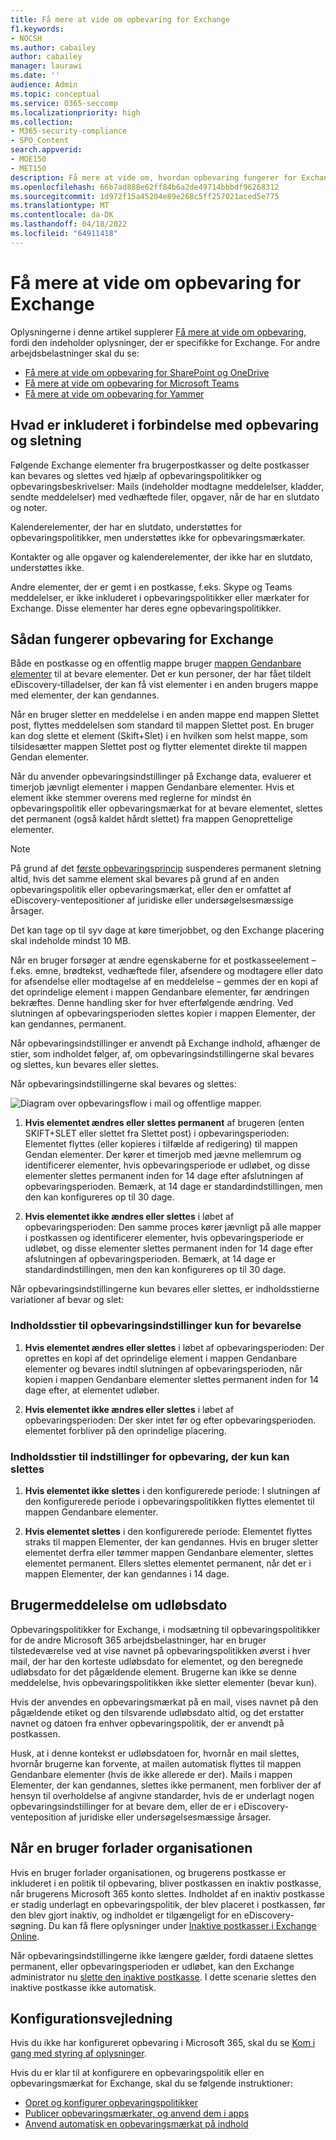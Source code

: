 ```yaml
---
title: Få mere at vide om opbevaring for Exchange
f1.keywords:
- NOCSH
ms.author: cabailey
author: cabailey
manager: laurawi
ms.date: ''
audience: Admin
ms.topic: conceptual
ms.service: O365-seccomp
ms.localizationpriority: high
ms.collection:
- M365-security-compliance
- SPO_Content
search.appverid:
- MOE150
- MET150
description: Få mere at vide om, hvordan opbevaring fungerer for Exchange.
ms.openlocfilehash: 66b7ad888e62ff84b6a2de49714bbbdf96268312
ms.sourcegitcommit: 1d972f15a45204e89e268c5ff257021aced5e775
ms.translationtype: MT
ms.contentlocale: da-DK
ms.lasthandoff: 04/18/2022
ms.locfileid: "64911418"
---
```

# <a name="learn-about-retention-for-exchange"></a>Få mere at vide om opbevaring for Exchange

Oplysningerne i denne artikel supplerer [Få mere at vide om opbevaring](retention.md), fordi den indeholder oplysninger, der er specifikke for Exchange.  For andre arbejdsbelastninger skal du se:

- [Få mere at vide om opbevaring for SharePoint og OneDrive](retention-policies-sharepoint.md)
- [Få mere at vide om opbevaring for Microsoft Teams](retention-policies-teams.md)
- [Få mere at vide om opbevaring for Yammer](retention-policies-yammer.md)

## <a name="whats-included-for-retention-and-deletion"></a>Hvad er inkluderet i forbindelse med opbevaring og sletning

Følgende Exchange elementer fra brugerpostkasser og delte postkasser kan bevares og slettes ved hjælp af opbevaringspolitikker og opbevaringsbeskrivelser: Mails (indeholder modtagne meddelelser, kladder, sendte meddelelser) med vedhæftede filer, opgaver, når de har en slutdato og noter. 

Kalenderelementer, der har en slutdato, understøttes for opbevaringspolitikker, men understøttes ikke for opbevaringsmærkater.

Kontakter og alle opgaver og kalenderelementer, der ikke har en slutdato, understøttes ikke.

Andre elementer, der er gemt i en postkasse, f.eks. Skype og Teams meddelelser, er ikke inkluderet i opbevaringspolitikker eller mærkater for Exchange. Disse elementer har deres egne opbevaringspolitikker.

## <a name="how-retention-works-for-exchange"></a>Sådan fungerer opbevaring for Exchange

Både en postkasse og en offentlig mappe bruger [mappen Gendanbare elementer](/exchange/security-and-compliance/recoverable-items-folder/recoverable-items-folder) til at bevare elementer. Det er kun personer, der har fået tildelt eDiscovery-tilladelser, der kan få vist elementer i en anden brugers mappe med elementer, der kan gendannes.
  
Når en bruger sletter en meddelelse i en anden mappe end mappen Slettet post, flyttes meddelelsen som standard til mappen Slettet post. En bruger kan dog slette et element (Skift+Slet) i en hvilken som helst mappe, som tilsidesætter mappen Slettet post og flytter elementet direkte til mappen Gendan elementer.
  
Når du anvender opbevaringsindstillinger på Exchange data, evaluerer et timerjob jævnligt elementer i mappen Gendanbare elementer. Hvis et element ikke stemmer overens med reglerne for mindst én opbevaringspolitik eller opbevaringsmærkat for at bevare elementet, slettes det permanent (også kaldet hårdt slettet) fra mappen Genoprettelige elementer.

> [!NOTE]
> På grund af det [første opbevaringsprincip](retention.md#the-principles-of-retention-or-what-takes-precedence) suspenderes permanent sletning altid, hvis det samme element skal bevares på grund af en anden opbevaringspolitik eller opbevaringsmærkat, eller den er omfattet af eDiscovery-ventepositioner af juridiske eller undersøgelsesmæssige årsager.

Det kan tage op til syv dage at køre timerjobbet, og den Exchange placering skal indeholde mindst 10 MB.
  
Når en bruger forsøger at ændre egenskaberne for et postkasseelement – f.eks. emne, brødtekst, vedhæftede filer, afsendere og modtagere eller dato for afsendelse eller modtagelse af en meddelelse – gemmes der en kopi af det oprindelige element i mappen Gendanbare elementer, før ændringen bekræftes. Denne handling sker for hver efterfølgende ændring. Ved slutningen af opbevaringsperioden slettes kopier i mappen Elementer, der kan gendannes, permanent.

Når opbevaringsindstillinger er anvendt på Exchange indhold, afhænger de stier, som indholdet følger, af, om opbevaringsindstillingerne skal bevares og slettes, kun bevares eller slettes.

Når opbevaringsindstillingerne skal bevares og slettes:

![Diagram over opbevaringsflow i mail og offentlige mapper.](../media/88f174cc-bbf4-4305-93d7-0515f496c8f9.png)

1. **Hvis elementet ændres eller slettes permanent** af brugeren (enten SKIFT+SLET eller slettet fra Slettet post) i opbevaringsperioden: Elementet flyttes (eller kopieres i tilfælde af redigering) til mappen Gendan elementer. Der kører et timerjob med jævne mellemrum og identificerer elementer, hvis opbevaringsperiode er udløbet, og disse elementer slettes permanent inden for 14 dage efter afslutningen af opbevaringsperioden. Bemærk, at 14 dage er standardindstillingen, men den kan konfigureres op til 30 dage.

2. **Hvis elementet ikke ændres eller slettes** i løbet af opbevaringsperioden: Den samme proces kører jævnligt på alle mapper i postkassen og identificerer elementer, hvis opbevaringsperiode er udløbet, og disse elementer slettes permanent inden for 14 dage efter afslutningen af opbevaringsperioden. Bemærk, at 14 dage er standardindstillingen, men den kan konfigureres op til 30 dage. 

Når opbevaringsindstillingerne kun bevares eller slettes, er indholdsstierne variationer af bevar og slet:

### <a name="content-paths-for-retain-only-retention-settings"></a>Indholdsstier til opbevaringsindstillinger kun for bevarelse

1. **Hvis elementet ændres eller slettes** i løbet af opbevaringsperioden: Der oprettes en kopi af det oprindelige element i mappen Gendanbare elementer og bevares indtil slutningen af opbevaringsperioden, når kopien i mappen Gendanbare elementer slettes permanent inden for 14 dage efter, at elementet udløber. 

2. **Hvis elementet ikke ændres eller slettes** i løbet af opbevaringsperioden: Der sker intet før og efter opbevaringsperioden. elementet forbliver på den oprindelige placering.

### <a name="content-paths-for-delete-only-retention-settings"></a>Indholdsstier til indstillinger for opbevaring, der kun kan slettes

1. **Hvis elementet ikke slettes** i den konfigurerede periode: I slutningen af den konfigurerede periode i opbevaringspolitikken flyttes elementet til mappen Gendanbare elementer. 

2. **Hvis elementet slettes** i den konfigurerede periode: Elementet flyttes straks til mappen Elementer, der kan gendannes. Hvis en bruger sletter elementet derfra eller tømmer mappen Gendanbare elementer, slettes elementet permanent. Ellers slettes elementet permanent, når det er i mappen Elementer, der kan gendannes i 14 dage. 

## <a name="user-notification-of-expiry-date"></a>Brugermeddelelse om udløbsdato

Opbevaringspolitikker for Exchange, i modsætning til opbevaringspolitikker for de andre Microsoft 365 arbejdsbelastninger, har en bruger tilstedeværelse ved at vise navnet på opbevaringspolitikken øverst i hver mail, der har den korteste udløbsdato for elementet, og den beregnede udløbsdato for det pågældende element. Brugerne kan ikke se denne meddelelse, hvis opbevaringspolitikken ikke sletter elementer (bevar kun).

Hvis der anvendes en opbevaringsmærkat på en mail, vises navnet på den pågældende etiket og den tilsvarende udløbsdato altid, og det erstatter navnet og datoen fra enhver opbevaringspolitik, der er anvendt på postkassen.

Husk, at i denne kontekst er udløbsdatoen for, hvornår en mail slettes, hvornår brugerne kan forvente, at mailen automatisk flyttes til mappen Gendanbare elementer (hvis de ikke allerede er der). Mails i mappen Elementer, der kan gendannes, slettes ikke permanent, men forbliver der af hensyn til overholdelse af angivne standarder, hvis de er underlagt nogen opbevaringsindstillinger for at bevare dem, eller de er i eDiscovery-venteposition af juridiske eller undersøgelsesmæssige årsager.

## <a name="when-a-user-leaves-the-organization"></a>Når en bruger forlader organisationen 

Hvis en bruger forlader organisationen, og brugerens postkasse er inkluderet i en politik til opbevaring, bliver postkassen en inaktiv postkasse, når brugerens Microsoft 365 konto slettes. Indholdet af en inaktiv postkasse er stadig underlagt en opbevaringspolitik, der blev placeret i postkassen, før den blev gjort inaktiv, og indholdet er tilgængeligt for en eDiscovery-søgning. Du kan få flere oplysninger under [Inaktive postkasser i Exchange Online](inactive-mailboxes-in-office-365.md).

Når opbevaringsindstillingerne ikke længere gælder, fordi dataene slettes permanent, eller opbevaringsperioden er udløbet, kan den Exchange administrator nu [slette den inaktive postkasse](delete-an-inactive-mailbox.md). I dette scenarie slettes den inaktive postkasse ikke automatisk.

## <a name="configuration-guidance"></a>Konfigurationsvejledning

Hvis du ikke har konfigureret opbevaring i Microsoft 365, skal du se [Kom i gang med styring af oplysninger](get-started-with-information-governance.md).

Hvis du er klar til at konfigurere en opbevaringspolitik eller en opbevaringsmærkat for Exchange, skal du se følgende instruktioner:
- [Opret og konfigurer opbevaringspolitikker](create-retention-policies.md)
- [Publicer opbevaringsmærkater, og anvend dem i apps](create-apply-retention-labels.md)
- [Anvend automatisk en opbevaringsmærkat på indhold](apply-retention-labels-automatically.md)